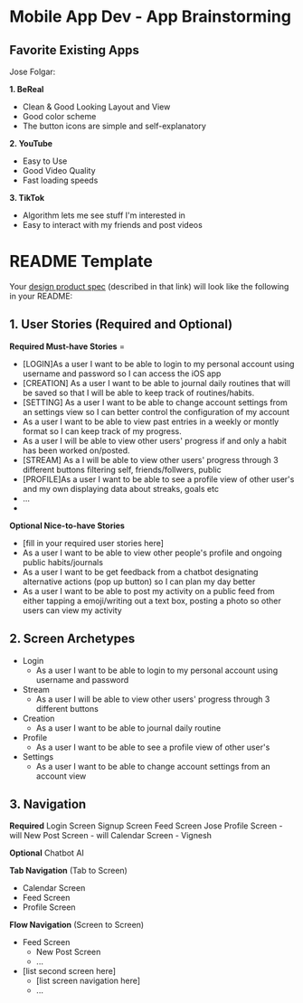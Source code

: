 # Mobile App Dev - App Brainstorming
## Favorite Existing Apps

Jose Folgar:

**1. BeReal**
* Clean & Good Looking Layout and View
* Good color scheme
* The button icons are simple and self-explanatory
      
      
**2. YouTube**
* Easy to Use
* Good Video Quality
* Fast loading speeds

**3. TikTok**
* Algorithm lets me see stuff I'm interested in
* Easy to interact with my friends and post videos


# README Template

Your [design product spec](https://hackmd.io/s/H1wGpVUh7) (described in that link) will look like the following in your README:

## 1. User Stories (Required and Optional)

**Required Must-have Stories**
    =

 * [LOGIN]As a user I want to be able to login to my personal account using username and password so I can access the iOS app
 * [CREATION] As a user I want to be able to journal daily routines that will be saved so that I will be able to keep track of routines/habits.
 * [SETTING] As a user I want to be able to change account settings from an settings view so I can better control the configuration of my account
 * As a user I want to be able to view past entries in a weekly or montly format so I can keep track of my progress.
 * As a user I will be able to view other users' progress if and only a habit has been worked on/posted.
 * [STREAM] As a I will be able to view other users' progress through 3 different buttons filtering self, friends/follwers, public
 * [PROFILE]As a user I want to be able to see a profile view of other user's and my own displaying data about streaks, goals etc 
 * ...
 * 

**Optional Nice-to-have Stories**

 * [fill in your required user stories here]
 * As a user I want to be able to view other people's profile and ongoing public habits/journals
 * As a user I want to be get feedback from a chatbot designating alternative actions (pop up button) so I can plan my day better
 * As a user I want to be able to post my activity on a public feed from either tapping a emoji/writing out a text box, posting a photo so other users can view my activity



## 2. Screen Archetypes

 * Login
     * As a user I want to be able to login to my personal account using username and password
 * Stream
     *  As a user I will be able to view other users' progress through 3 different buttons
 * Creation
     * As a user I want to be able to journal daily routine
 * Profile
     * As a user I want to be able to see a profile view of other user's
 * Settings
     * As a user I want to be able to change account settings from an account view

## 3. Navigation

**Required**
Login Screen
Signup Screen
Feed Screen Jose
Profile Screen - will
New Post Screen - will
Calendar Screen - Vignesh

**Optional**
Chatbot AI


**Tab Navigation** (Tab to Screen)

 * Calendar Screen
 * Feed Screen
 * Profile Screen

**Flow Navigation** (Screen to Screen)

 * Feed Screen
   * New Post Screen
   * ...
 * [list second screen here]
   * [list screen navigation here]
   * ...
